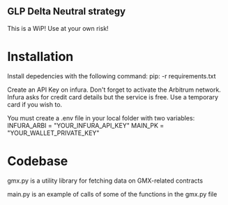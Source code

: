 ## GLP Delta Neutral strategy
This is a WiP! Use at your own risk!

# Installation
Install depedencies with the following command: pip: -r requirements.txt

Create an API Key on infura. Don't forget to activate the Arbitrum network. Infura asks for credit card details but the service is free. Use a temporary card if you wish to.  

You must create a .env file in your local folder with two variables:
INFURA_ARBI = "YOUR_INFURA_API_KEY"
MAIN_PK = "YOUR_WALLET_PRIVATE_KEY"

# Codebase
gmx.py is a utility library for fetching data on GMX-related contracts

main.py is an example of calls of some of the functions in the gmx.py file 
